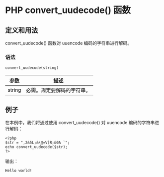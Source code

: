 # PHP convert_uudecode() 函数



## 定义和用法

convert_uudecode() 函数对 uuencode 编码的字符串进行解码。

### 语法

```
convert_uudecode(string)
```

| 参数 | 描述 |
| --- | --- |
| string | 必需。规定要解码的字符串。 |

## 例子

在本例中，我们将通过使用 convert_uudecode() 对 uuencode 编码的字符串进行解码：

```
<?php
$str = ",2&5L;&\@=V]R;&0A `";
echo convert_uudecode($str);
?>
```

输出：

```
Hello world!
```



